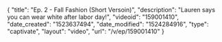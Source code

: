{
    "title": "Ep. 2 - Fall Fashion (Short Versoin)",
    "description": "Lauren says you can wear white after labor day!",
    "videoid": "159001410",
    "date_created": "1523637494",
    "date_modified": "1524284916",
    "type": "captivate",
    "layout": "video",
    "url": "\/v\/ep\/159001410"
}